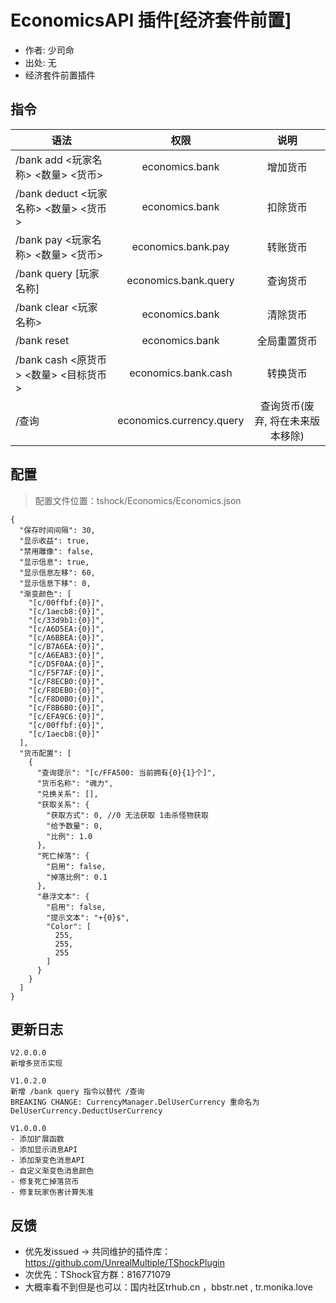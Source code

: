 # EconomicsAPI 插件[经济套件前置]

- 作者: 少司命
- 出处: 无
- 经济套件前置插件

## 指令

| 语法                            |            权限            |         说明         |
|-------------------------------|:------------------------:|:------------------:|
| /bank add <玩家名称> <数量> <货币>    |      economics.bank      |        增加货币        |
| /bank deduct <玩家名称> <数量> <货币> |      economics.bank      |        扣除货币        |
| /bank pay <玩家名称> <数量> <货币>    |    economics.bank.pay    |        转账货币        |
| /bank query [玩家名称]            |   economics.bank.query   |        查询货币        |
| /bank clear <玩家名称>            |      economics.bank      |        清除货币        |
| /bank reset                   |      economics.bank      |       全局重置货币       |
| /bank cash <原货币> <数量> <目标货币>  |   economics.bank.cash    |        转换货币        |
| /查询                           | economics.currency.query | 查询货币(废弃, 将在未来版本移除) |

## 配置
> 配置文件位置：tshock/Economics/Economics.json
```json5
{
  "保存时间间隔": 30,
  "显示收益": true,
  "禁用雕像": false,
  "显示信息": true,
  "显示信息左移": 60,
  "显示信息下移": 0,
  "渐变颜色": [
    "[c/00ffbf:{0}]",
    "[c/1aecb8:{0}]",
    "[c/33d9b1:{0}]",
    "[c/A6D5EA:{0}]",
    "[c/A6BBEA:{0}]",
    "[c/B7A6EA:{0}]",
    "[c/A6EAB3:{0}]",
    "[c/D5F0AA:{0}]",
    "[c/F5F7AF:{0}]",
    "[c/F8ECB0:{0}]",
    "[c/F8DEB0:{0}]",
    "[c/F8D0B0:{0}]",
    "[c/F8B6B0:{0}]",
    "[c/EFA9C6:{0}]",
    "[c/00ffbf:{0}]",
    "[c/1aecb8:{0}]"
  ],
  "货币配置": [
    {
      "查询提示": "[c/FFA500: 当前拥有{0}{1}个]",
      "货币名称": "魂力",
      "兑换关系": [],
      "获取关系": {
        "获取方式": 0, //0 无法获取 1击杀怪物获取
        "给予数量": 0,
        "比例": 1.0
      },
      "死亡掉落": {
        "启用": false,
        "掉落比例": 0.1
      },
      "悬浮文本": {
        "启用": false,
        "提示文本": "+{0}$",
        "Color": [
          255,
          255,
          255
        ]
      }
    }
  ]
}
```

## 更新日志

```
V2.0.0.0
新增多货币实现

V1.0.2.0
新增 /bank query 指令以替代 /查询
BREAKING CHANGE: CurrencyManager.DelUserCurrency 重命名为 DelUserCurrency.DeductUserCurrency

V1.0.0.0
- 添加扩展函数
- 添加显示消息API
- 添加渐变色消息API
- 自定义渐变色消息颜色
- 修复死亡掉落货币
- 修复玩家伤害计算失准
```

## 反馈
- 优先发issued -> 共同维护的插件库：https://github.com/UnrealMultiple/TShockPlugin
- 次优先：TShock官方群：816771079
- 大概率看不到但是也可以：国内社区trhub.cn ，bbstr.net , tr.monika.love
